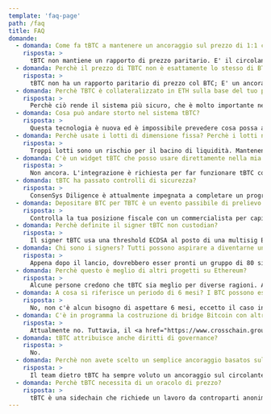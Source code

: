 ```yaml
---
template: 'faq-page'
path: /faq
title: FAQ
domande:
  - domanda: Come fa tBTC a mantenere un ancoraggio sul prezzo di 1:1 con Bitcoin?
    risposta: >
      tBTC non mantiene un rapporto di prezzo paritario. E' il circolante che lo mantiene, e non un prezzo, ed in tal modo non sono necessari algoritmi di consenso.
  - domanda: Perchè il prezzo di TBTC non è esattamente lo stesso di BTC?
    risposta: >
      tBTC non ha un rapporto paritario di prezzo col BTC; E' un ancoraggio di circolante. Ciò significa che non può essere esattamente identico. tBTC potrebbe scambiare ad un leggero sovrapprezzo o sconto.
  - domanda: Perchè TBTC è collateralizzato in ETH sulla base del tuo prezzo?
    risposta: >
      Perchè ciò rende il sistema più sicuro, che è molto importante nella DeFi, specialmente nel momento di lancio di un progetto. ETH è più sicuro come collaterale perchè ormai è uno standard DeFi, ed il team sta lavorando ad un piano affinchè su tBTC la collateralizzazione sul cambio ETH/BTC possa scendere da 150% a 135%. Si stanno anche approfondendo meccanismi che possono portare il ratio di collateralizzazione anche al 40%, ma solo in fasi successive.
  - domanda: Cosa può andare storto nel sistema tBTC?
    risposta: >
      Questa tecnologia è nuova ed è impossibile prevedere cosa possa andare storto. Detto questo, ci sono molt rischi che la comunità ha identificato e si sono prese misure cautelative. Il modello di sicurezza è tale che se il signer collude e ruba i tuoi Bitcoin, l'utente è rimborsato in TBTC; questa è la funzione della collateralizzazione in ETH. Se ETH subisce una grossa discesa di prezzo in breve tempo e TUTTI i signers ritirano il collaterale e spezzano l'ancoraggio con il controvalore in BTC, il sistema genera un sintetico. Per maggiori informazioni, leggi <a href="https://docs.keep.network/tbtc/index.pdf" target="_blank">Qui</a>.
  - domanda: Perchè usate i lotti di dimensione fissa? Perchè i lotti non sono variabili?
    risposta: >
      Troppi lotti sono un rischio per il bacino di liquidità. Mantenendo lotti fissi consente maggiore efficienza nella operazione di riscatto.
  - domanda: C'è un widget tBTC che posso usare direttamente nella mia DeFi dApp per consentire il mining ed il riscatto di TBTC?
    risposta: >
      Non ancora. L'integrazione è richiesta per far funzionare tBTC come sistema di mining e riscatto in una dApp. Il codice è open-source nel <a href="https://github.com/keep-network/tbtc.js" target="_blank">tbtc.js GitHub</a>, enabling developers to build interfaces that match their products. To validate Bitcoin transactions, the best approach is to run an electrum server, which is very easy to spin up.
  - domanda: tBTC ha passato controlli di sicurezza?
    risposta: >
      ConsenSys Diligence è attualmente impegnata a completare un programma di 6 settimane sulla parte crittografica e di codice. I risultati saranno pubblicati non appena disponibili.
  - domanda: Depositare BTC per TBTC è un evento passibile di prelievo fiscale?
    risposta: >
      Controlla la tua posizione fiscale con un commercialista per capire se l'utilizzo di BTC o TBTC determinano un evento tassabile nella tua giurisdizione. Una cosa da considerare è che il token non fungibile (TBTC) è associtato a una UTXO di deposito. Questo NFT è progettato per corrispondere una commissione di custodia di BTC e per offrire un servizio di riscatto della stessa UTXO entro i successivi 6 mesi.
  - domanda: Perchè definite il signer tBTC non custodian?
    risposta: >
      Il signer tBTC usa una threshold ECDSA al posto di una multisig Bitcoin. Per ogni deposito, un nuovo gruppo di signer è selezionato causalmente dalla random beacon e coinvolto nella transazione. Essi generano un nuovo indirizzo PKH per il depositante, che viene registrato sulla chain di Ethereum.
  - domanda: Chi sono i signers? Tutti possono aspirare a diventarne uno?
    risposta: >
      Appena dopo il lancio, dovrebbero esser pronti un gruppo di 80 signers/investitori nella private sale di KEEP, insieme a pochi altri membri altamente autorevoli, sostenitori di tBTC. Molto presto sarà annunciata una opportunità per consentire a tutti gli utenti disponibili a fare ETH staking di diventare tBTC signer.
  - domanda: Perchè questo è meglio di altri progetti su Ethereum?
    risposta: >
      Alcune persone credono che tBTC sia meglio per diverse ragioni. Alcuni progetti hanno ancoraggi sintetici, che non sono veri e propri bridge. Altri progetti hanno un ancoraggio di circolante, ma hanno punti di centralizzazione che impattano sul processo di mining e riscatto and redemption e quindi non sono censorship-resistant. Alcuni bridges sono ancorati col circolante e decentralizzati ma sono meno solidi in termini di sicurezza. Si basano su previsioni circa comportamenti sempre non malevoli, senza nessun extra collaterale a protezione dei depositi, e usano il concetto "muovi i tuoi stessi btc" piuttosto che un meccanismo paritario basato su crittografia t-ECDSA.
  - domanda: A cosa si riferisce un periodo di 6 mesi? I BTC possono essere riscattati solo dopo 6 mesi?
    risposta: >
      No, non c'è alcun bisogno di aspettare 6 mesi, eccetto il caso in cui si preferisce riscattare la stessa UTXO. A questo infatti serve il token NFT di TDT, una sorta di "ricevuta" di avvenuto deposito. La maggior parte degli utenti DeFi non hanno alcun interesse a riscattare solo dopo 6 mesi.
  - domanda: C'è in programma la costruzione di bridge Bitcoin con altre blockchains?
    risposta: >
      Attualmente no. Tuttavia, il <a href="https://www.crosschain.group/" target="_blank">Cross-Chain Group</a> ha avviato una interlocuzione con Cosmos, ZCash e PolkaDot per iniziare a progettare bridge trustless.
  - domanda: tBTC attribuisce anche diritti di governance?
    risposta: >
      No.
  - domanda: Perchè non avete scelto un semplice ancoraggio basatos sul prezzo?
    risposta: >
      Il team dietro tBTC ha sempre voluto un ancoraggio sul circolante monetario, non sul prezzo. Non è un meccanismo sintetico. Per gli holders Bitcoin, non c'è alcun interesse a che prezzo esso viene quotato, ma hanno interesse esclusivo affinchè il riscatto sia pari all'asset stesso.
  - domanda: Perchè tBTC necessita di un oracolo di prezzo?
    risposta: >
      tBTC è una sidechain che richiede un lavoro da controparti anonime, quindi il collaterale è necessario per evitare collusioni. Per adesso, è necessario che i signers collateralizzino per evitare comportamenti malevoli. Un oracolo di prezzo ETH/BTC è pertanto necessario per gestire il collaterale.
---
```

